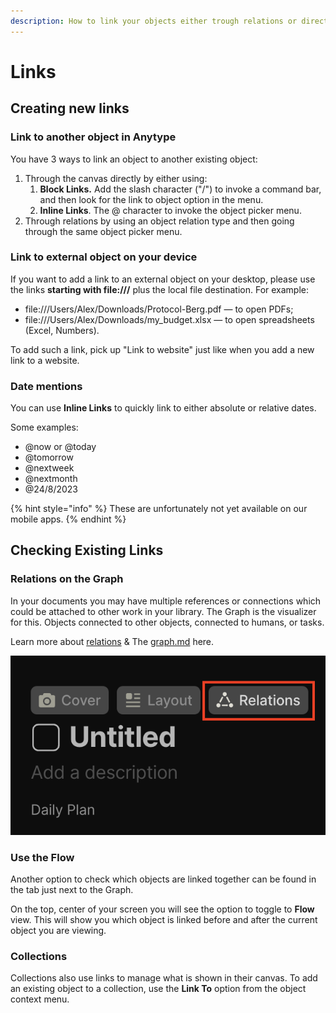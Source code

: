 ```yaml
---
description: How to link your objects either trough relations or directly.
---
```


# Links

## Creating new links

### Link to another object in Anytype

You have 3 ways to link an object to another existing object:

1. Through the canvas directly by either using:
   1. **Block Links.** Add the slash character ("/") to invoke a command bar, and then look for the link to object option in the menu.
   2. **Inline Links**. The @ character to invoke the object picker menu.
2. Through relations by using an object relation type and then going through the same object picker menu.

### Link to external object on your device

If you want to add a link to an external object on your desktop, please use the links **starting with file:///** plus the local file destination. For example:

* file:///Users/Alex/Downloads/Protocol-Berg.pdf — to open PDFs;
* file:///Users/Alex/Downloads/my\_budget.xlsx — to open spreadsheets (Excel, Numbers).

To add such a link, pick up "Link to website" just like when you add a new link to a website.

### Date mentions

You can use **Inline Links** to quickly link to either absolute or relative dates.

Some examples:

* @now or @today&#x20;
* @tomorrow&#x20;
* @nextweek&#x20;
* @nextmonth
* @24/8/2023&#x20;

{% hint style="info" %}
These are unfortunately not yet available on our mobile apps.
{% endhint %}

## Checking Existing Links

### Relations on the Graph

In your documents you may have multiple references or connections which could be attached to other work in your library. The Graph is the visualizer for this. Objects connected to other objects, connected to humans, or tasks.&#x20;

Learn more about [relations](../../basics/relations/ "mention") & The [graph.md](../../basics/graph.md "mention") here.&#x20;

![](<../../.gitbook/assets/image (22).png>)

### Use the Flow

Another option to check which objects are linked together can be found in the tab just next to the Graph.&#x20;

On the top, center of your screen you will see the option to toggle to **Flow** view. This will show you which object is linked before and after the current object you are viewing.

### Collections

Collections also use links to manage what is shown in their canvas. To add an existing object to a collection, use the **Link To** option from the object context menu.
